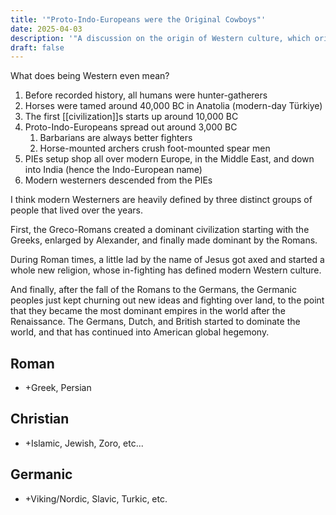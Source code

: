 ```yaml
---
title: '"Proto-Indo-Europeans were the Original Cowboys"'
date: 2025-04-03
description: '"A discussion on the origin of Western culture, which originated in the cowboy steppe culture of the Proto-Indo-Europeans, and has been shaped by the Romans, Christians, and Germans."'
draft: false
---
```


What does being Western even mean?

1. Before recorded history, all humans were hunter-gatherers
2. Horses were tamed around 40,000 BC in Anatolia (modern-day Türkiye)
3. The first [[civilization]]s starts up around 10,000 BC
4. Proto-Indo-Europeans spread out around 3,000 BC
	1. Barbarians are always better fighters
	2. Horse-mounted archers crush foot-mounted spear men
5. PIEs setup shop all over modern Europe, in the Middle East, and down into India (hence the Indo-European name)
6. Modern westerners descended from the PIEs

I think modern Westerners are heavily defined by three distinct groups of people that lived over the years. 

First, the Greco-Romans created a dominant civilization starting with the Greeks, enlarged by Alexander, and finally made dominant by the Romans.

During Roman times, a little lad by the name of Jesus got axed and started a whole new religion, whose in-fighting has defined modern Western culture.

And finally, after the fall of the Romans to the Germans, the Germanic peoples just kept churning out new ideas and fighting over land, to the point that they became the most dominant empires in the world after the Renaissance. The Germans, Dutch, and British started to dominate the world, and that has continued into American global hegemony.
## Roman
+ +Greek, Persian

## Christian
- +Islamic, Jewish, Zoro, etc...

## Germanic
- +Viking/Nordic, Slavic, Turkic, etc.